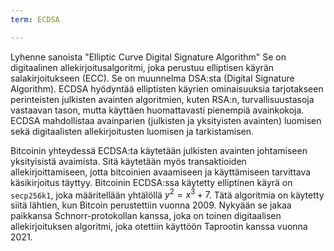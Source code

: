 ```yaml
---
term: ECDSA

---
```

Lyhenne sanoista "Elliptic Curve Digital Signature Algorithm" Se on digitaalinen allekirjoitusalgoritmi, joka perustuu elliptisen käyrän salakirjoitukseen (ECC). Se on muunnelma DSA:sta (Digital Signature Algorithm). ECDSA hyödyntää elliptisten käyrien ominaisuuksia tarjotakseen perinteisten julkisten avainten algoritmien, kuten RSA:n, turvallisuustasoja vastaavan tason, mutta käyttäen huomattavasti pienempiä avainkokoja. ECDSA mahdollistaa avainparien (julkisten ja yksityisten avainten) luomisen sekä digitaalisten allekirjoitusten luomisen ja tarkistamisen.

Bitcoinin yhteydessä ECDSA:ta käytetään julkisten avainten johtamiseen yksityisistä avaimista. Sitä käytetään myös transaktioiden allekirjoittamiseen, jotta bitcoinien avaamiseen ja käyttämiseen tarvittava käsikirjoitus täyttyy. Bitcoinin ECDSA:ssa käytetty elliptinen käyrä on `secp256k1`, joka määritellään yhtälöllä $y^2 = x^3 + 7$. Tätä algoritmia on käytetty siitä lähtien, kun Bitcoin perustettiin vuonna 2009. Nykyään se jakaa paikkansa Schnorr-protokollan kanssa, joka on toinen digitaalisen allekirjoituksen algoritmi, joka otettiin käyttöön Taprootin kanssa vuonna 2021.